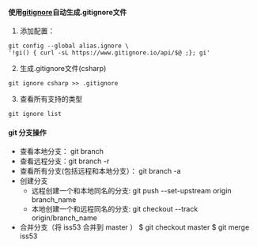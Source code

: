 #### 使用[gitignore](https://gitignore.io/)自动生成.gitignore文件

1. 添加配置：

```
git config --global alias.ignore \
'!gi() { curl -sL https://www.gitignore.io/api/$@ ;}; gi'
```

2. 生成.gitignore文件(csharp)

```
git ignore csharp >> .gitignore
```

3. 查看所有支持的类型

```
git ignore list
```

#### git 分支操作
* 查看本地分支： git branch
* 查看远程分支：git branch -r
* 查看所有分支(包括远程和本地分支）： git branch -a
* 创建分支
  * 远程创建一个和本地同名的分支: git push --set-upstream origin branch_name
  * 本地创建一个和远程同名的分支: git checkout --track origin/branch_name
* 合并分支（将 iss53 合并到 master ）
  $ git checkout master
  $ git merge iss53
